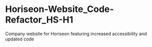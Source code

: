 # Horiseon-Website_Code-Refactor_HS-H1
Company website for Horiseon featuring increased accessibility and updated code 
